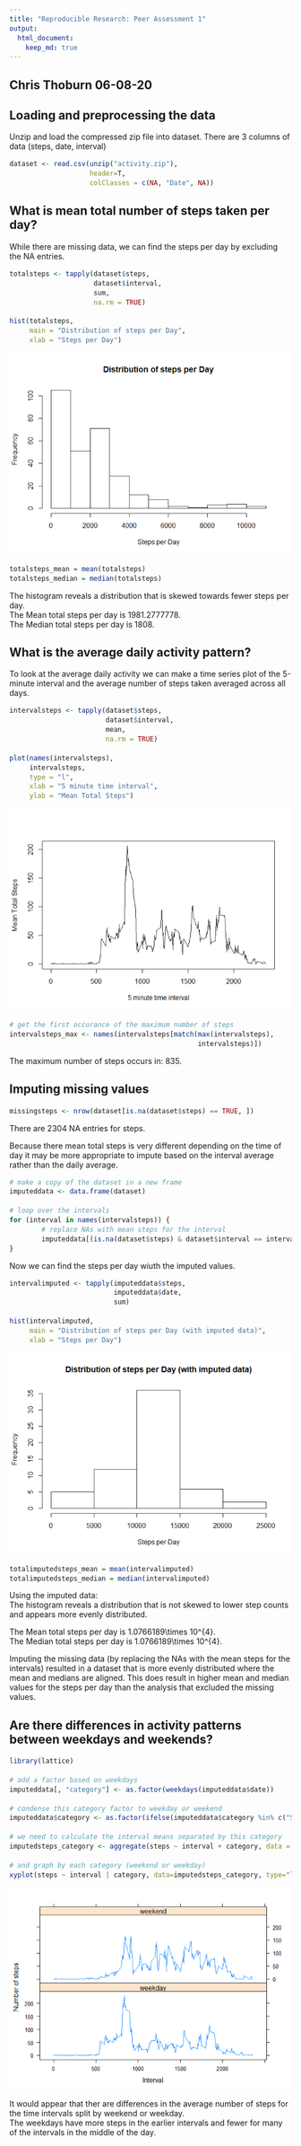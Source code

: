 ```yaml
---
title: "Reproducible Research: Peer Assessment 1"
output: 
  html_document:
    keep_md: true
---
```

## Chris Thoburn 06-08-20

## Loading and preprocessing the data
Unzip and load the compressed zip file into dataset.  There are 3 columns of data (steps, date, interval)

```r
dataset <- read.csv(unzip("activity.zip"), 
                    header=T, 
                    colClasses = c(NA, "Date", NA))
```

## What is mean total number of steps taken per day?
While there are missing data, we can find the steps per day by excluding the NA entries.

```r
totalsteps <- tapply(dataset$steps,
                     dataset$interval,
                     sum,
                     na.rm = TRUE)

hist(totalsteps,
     main = "Distribution of steps per Day",
     xlab = "Steps per Day")
```

![](PA1_template_files/figure-html/unnamed-chunk-2-1.png)<!-- -->

```r
totalsteps_mean = mean(totalsteps)
totalsteps_median = median(totalsteps)
```
The histogram reveals a distribution that is skewed towards fewer steps per day.  
The Mean total steps per day is 1981.2777778.  
The Median total steps per day is 1808.  

## What is the average daily activity pattern?
To look at the average daily activity we can make a time series plot of the 5-minute interval and the average number of steps taken averaged across all days.


```r
intervalsteps <- tapply(dataset$steps,
                        dataset$interval,
                        mean,
                        na.rm = TRUE)

plot(names(intervalsteps),
     intervalsteps,
     type = "l",
     xlab = "5 minute time interval",
     ylab = "Mean Total Steps")
```

![](PA1_template_files/figure-html/unnamed-chunk-3-1.png)<!-- -->

```r
# get the first occurance of the maximum number of steps
intervalsteps_max <- names(intervalsteps[match(max(intervalsteps),
                                               intervalsteps)])
```

The maximum number of steps occurs in: 835.  

## Imputing missing values

```r
missingsteps <- nrow(dataset[is.na(dataset$steps) == TRUE, ])
```
There are 2304 NA entries for steps.

Because there mean total steps is very different depending on the time of day it may be more appropriate to impute based on the interval average rather than the daily average.

```r
# make a copy of the dataset in a new frame
imputeddata <- data.frame(dataset)

# loop over the intervals
for (interval in names(intervalsteps)) {
        # replace NAs with mean steps for the interval
        imputeddata[(is.na(dataset$steps) & dataset$interval == interval), 1] <- intervalsteps[interval]       
}
```
Now we can find the steps per day wiuth the imputed values.


```r
intervalimputed <- tapply(imputeddata$steps,
                          imputeddata$date,
                          sum)

hist(intervalimputed,
     main = "Distribution of steps per Day (with imputed data)",
     xlab = "Steps per Day")
```

![](PA1_template_files/figure-html/unnamed-chunk-6-1.png)<!-- -->

```r
totalimputedsteps_mean = mean(intervalimputed)
totalimputedsteps_median = median(intervalimputed)
```
Using the imputed data:  
The histogram reveals a distribution that is not skewed to lower step counts and appears more evenly distributed. 

The Mean total steps per day is 1.0766189\times 10^{4}.  
The Median total steps per day is 1.0766189\times 10^{4}.  

Imputing the missing data (by replacing the NAs with the mean steps for the intervals) resulted in a dataset that is more evenly distributed where the mean and medians are aligned.  This does result in higher mean and median values for the steps per day than the analysis that excluded the missing values.

## Are there differences in activity patterns between weekdays and weekends?


```r
library(lattice)

# add a factor based on weekdays
imputeddata[, "category"] <- as.factor(weekdays(imputeddata$date))

# condense this category factor to weekday or weekend
imputeddata$category <- as.factor(ifelse(imputeddata$category %in% c("Saturday", "Sunday"), "weekend", "weekday"))

# we need to calculate the interval means separated by this category
imputedsteps_category <- aggregate(steps ~ interval + category, data = imputeddata, FUN="mean")

# and graph by each category (weekend or weekday)
xyplot(steps ~ interval | category, data=imputedsteps_category, type="l", layout=(c(1, 2)), xlab="Interval", ylab="Number of steps")
```

![](PA1_template_files/figure-html/unnamed-chunk-7-1.png)<!-- -->

It would appear that ther are differences in the average number of steps for the time intervals split by weekend or weekday.  
The weekdays have more steps in the earlier intervals and fewer for many of the intervals in the middle of the day.  




